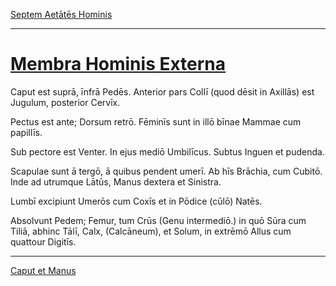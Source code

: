 [Septem Aetātēs Hominis](./037-septem-aetates-hominis.md)

---

# [Membra Hominis Externa](https://www.archive.org/stream/cu31924032499455#page/n84/mode/1up)

Caput est suprā, īnfrā Pedēs. Anterior pars Collī (quod dēsit in Axillās) est Jugulum, posterior Cervīx.

Pectus est ante; Dorsum retrō. Fēminīs sunt in illō bīnae Mammae cum papillīs.

Sub pectore est Venter. In ejus mediō Umbilīcus. Subtus Inguen et pudenda.

Scapulae sunt ā tergō, ā quibus pendent umerī. Ab hīs Brāchia, cum Cubitō. Inde ad utrumque Lātūs, Manus dextera et Sinistra.

Lumbī excipiunt Umerōs cum Coxīs et in Pōdice (cūlō) Natēs.

Absolvunt Pedem; Femur, tum Crūs (Genu intermediō.) in quō Sūra cum Tiliā, abhinc Tālī, Calx, (Calcāneum), et Solum, in extrēmō Allus cum quattour Digitīs.

---

[Caput et Manus](./038-caput-et-manus.md)
